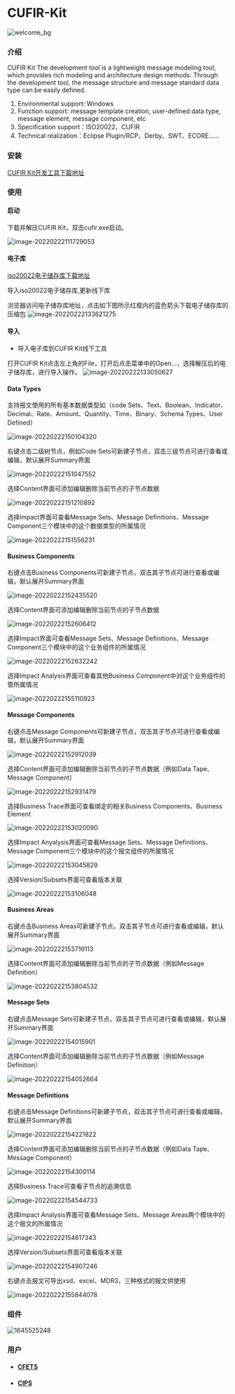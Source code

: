 # CUFIR-Kit 
![welcome_bg](https://user-images.githubusercontent.com/97862260/155096544-d6f1bf11-3438-4b97-bc33-e7c5df3b2644.png)

### 介绍

CUFIR Kit The development tool is a lightweight message modeling tool, which provides rich modeling and architecture design methods. Through the development tool, the message structure and message standard data type can be easily defined.

1. Environmental support: Windows
2. Function support: message template creation, user-defined data type, message element, message component, etc
3. Specification support：ISO20022、CUFIR
4. Technical realization：Eclipse Plugin/RCP、Derby、SWT、ECORE……

### 安装

[CUFIR Kit开发工具下载地址](https://www.cufir.org.cn/cufir/developmentTool.html)

### 使用

#### 启动

下载并解压CUFIR Kit，双击cufir.exe启动。

![image-20220222111729053](https://user-images.githubusercontent.com/97862260/155104587-2173971d-c81f-43a2-9509-0f05d322e724.png)


#### 电子库

[iso20022电子储存库下载地址](https://www.iso20022.org/iso20022-repository/e-repository)

导入iso20022电子储存库,更新线下库

浏览器访问电子储存库地址，点击如下图所示红框内的蓝色箭头下载电子储存库的压缩包
![image-20220222133621275](https://user-images.githubusercontent.com/97862260/155097952-c7327a47-0874-47aa-82df-bfe232dd6c5e.png)

#### 导入

- 导入电子库到CUFIR Kit线下工具

打开CUFIR Kit点击左上角的File，打开后点击菜单中的Open...，选择解压后的电子储存库，进行导入操作。
![image-20220222133050627](https://user-images.githubusercontent.com/97862260/155098237-0488be17-401f-47a9-a3df-d398b7a46c56.png)

#### Data Types

支持报文使用的所有基本数据类型如（code Sets、Text、Boolean、Indicator、Decimal、Rate、Amount、Quantity、Time、Binary、Schema Types、User Defined）

![image-20220222150104320](https://user-images.githubusercontent.com/97862260/155098444-0f8bd526-06d8-4903-aee5-c164f16ba9ce.png)

右键点击二级树节点，例如Code Sets可新建子节点，双击三级节点可进行查看或编辑，默认展开Summary界面

![image-20220222151047552](https://user-images.githubusercontent.com/97862260/155098526-03e1bb1c-afb3-42b2-96e5-e77426259b69.png)

选择Content界面可添加编辑删除当前节点的子节点数据

![image-20220222151210892](https://user-images.githubusercontent.com/97862260/155098585-1382bbbc-7ddc-4b14-ab69-4895ccd0a9d7.png)

选择Impact界面可查看Message Sets、Message Definitions、Message Component三个模块中的这个数据类型的所属情况

![image-20220222151556231](https://user-images.githubusercontent.com/97862260/155098686-1eceed98-4778-4341-a3e8-6f385ea61d14.png)

#### Business Components

右键点击Business Components可新建子节点，双击其子节点可进行查看或编辑，默认展开Summary界面

![image-20220222152435520](https://user-images.githubusercontent.com/97862260/155098767-1e672e19-94c9-4f93-959e-bb2bcd9abe4d.png)

选择Content界面可添加编辑删除当前节点的子节点数据

![image-20220222152606412](https://user-images.githubusercontent.com/97862260/155098842-22f2c1ad-aafb-40d6-82e3-d47799b5da5a.png)

选择Impact界面可查看Message Sets、Message Definitions、Message Component三个模块中的这个业务组件的所属情况

![image-20220222152632242](https://user-images.githubusercontent.com/97862260/155098904-586ecc58-9650-41cb-b709-3420d35c877b.png)

选择Impact Analysis界面可查看其他Business Component中对这个业务组件的管所属情况

![image-20220222155110923](https://user-images.githubusercontent.com/97862260/155100683-53ba5ac7-01a2-4c25-b83e-09c8e90a466c.png)

#### Message Components

右键点击Message Components可新建子节点，双击其子节点可进行查看或编辑，默认展开Summary界面

![image-20220222152912039](https://user-images.githubusercontent.com/97862260/155100795-f7bfc07d-c532-470c-b795-d0e040c5c1b4.png)

选择Content界面可添加编辑删除当前节点的子节点数据（例如Data Tape、Message Component）

![image-20220222152931479](https://user-images.githubusercontent.com/97862260/155100867-234ec8bd-9e20-4182-8284-6a2dc8b491e8.png)

选择Business Trace界面可查看绑定的相关Business Components、Business Element

![image-20220222153020090](https://user-images.githubusercontent.com/97862260/155100928-b131d246-c05a-42d8-9ffc-00d8ad7243c4.png)

选择Impact Anyalysis界面可查看Message Sets、Message Definitions、Message Component三个模块中的这个报文组件的所属情况

![image-20220222153045829](https://user-images.githubusercontent.com/97862260/155101027-16a1153e-3ef7-4d07-8e0e-d75c58ad495b.png)

选择Version/Subsets界面可查看版本关联

![image-20220222153106048](https://user-images.githubusercontent.com/97862260/155101107-bc1dfb3e-659f-4316-9996-c4a5e983572e.png)

#### Business Areas

右键点击Business Areas可新建子节点，双击其子节点可进行查看或编辑，默认展开Summary界面

![image-20220222153716113](https://user-images.githubusercontent.com/97862260/155102519-961c5f4b-5bc6-4033-8820-450f098d6262.png)

选择Content界面可添加编辑删除当前节点的子节点数据（例如Message Definition）

![image-20220222153804532](https://user-images.githubusercontent.com/97862260/155102565-aa412dc5-21c0-4345-944e-72f1f5c051c2.png)

#### Message Sets

右键点击Message Sets可新建子节点，双击其子节点可进行查看或编辑，默认展开Summary界面

![image-20220222154015901](https://user-images.githubusercontent.com/97862260/155102608-e52a8441-f4cb-4dfd-b047-b57e9483aa36.png)

选择Content界面可添加编辑删除当前节点的子节点数据（例如Message Definition）

![image-20220222154052664](https://user-images.githubusercontent.com/97862260/155102655-70af625b-8253-4524-b233-8d5da73f4397.png)

#### Message Definitions

右键点击Message Definitions可新建子节点，双击其子节点可进行查看或编辑，默认展开Summary界面

![image-20220222154221822](https://user-images.githubusercontent.com/97862260/155102792-221ad450-ea7a-4977-9aee-d695480b3bd5.png)

选择Content界面可添加编辑删除当前节点的子节点数据（例如Data Tape、Message Component）

![image-20220222154300114](https://user-images.githubusercontent.com/97862260/155102837-3b5b322c-1658-4438-85af-7e423bf77cdb.png)

选择Business Trace可查看子节点的追溯信息

![image-20220222154544733](https://user-images.githubusercontent.com/97862260/155102940-ff5a0dc1-1959-46b8-b172-b783cafbdbab.png)

选择Impact Analysis界面可查看Message Sets、Message Areas两个模块中的这个报文的所属情况

![image-20220222154617343](https://user-images.githubusercontent.com/97862260/155102990-d72c275d-855e-4d45-b723-2f0501c26bdf.png)

选择Version/Subsets界面可查看版本关联

![image-20220222154907246](https://user-images.githubusercontent.com/97862260/155103063-dc3d401f-af68-4508-9d84-d8327764a8bc.png)

右键点击报文可导出xsd、excel、MDR3，三种格式的报文供使用

![image-20220222155844078](https://user-images.githubusercontent.com/97862260/155103145-7caf3a24-d0b4-428b-ab9a-34bd53e74a42.png)

### 组件

![1645525248](https://user-images.githubusercontent.com/97862260/155115926-ab839862-df14-4f7c-b734-adfe402a724d.jpg)


### 用户

- #### [CFETS](https://www.chinamoney.com.cn/)

- #### [CIPS](https://www.cips.com.cn/)

